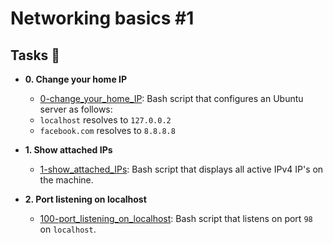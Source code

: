 # Networking basics #1
## Tasks :page_with_curl:

* **0. Change your home IP**
  * [0-change_your_home_IP](./0-change_your_home_IP): Bash script that configures an Ubuntu server as follows:
  * `localhost` resolves to `127.0.0.2`
  * `facebook.com` resolves to `8.8.8.8`

* **1. Show attached IPs**
  * [1-show_attached_IPs](./1-show_attached_IPs): Bash script that displays all active IPv4 IP's on the machine.

* **2. Port listening on localhost**
  * [100-port_listening_on_localhost](./100-port_listening_on_localhost): Bash script that listens on port `98` on `localhost`.
